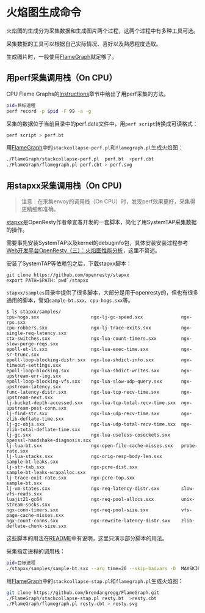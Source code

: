 # 火焰图生成命令

火焰图的生成分为采集数据和生成图片两个过程，这两个过程中有多种工具可选。

采集数据的工具可以根据自己实际情况、喜好以及熟悉程度选取。

生成图片时，一般使用[FlameGraph](https://github.com/brendangregg/FlameGraph)就足够了。

## 用perf采集调用栈（On CPU）

CPU Flame Graphs的[Instructions](http://www.brendangregg.com/FlameGraphs/cpuflamegraphs.html#Instructions)章节中给出了用perf采集的方法。

```bash
pid=目标进程
perf record -p $pid -F 99 -a -g 
```

采集的数据位于当前目录中的perf.data文件中，用`perf script`转换成可读格式：

```bash
perf script > perf.bt
```

用[FlameGraph](https://github.com/brendangregg/FlameGraph)中的`stackcollapse-perf.pl`和`flamegraph.pl`生成火焰图：

```bash
./FlameGraph/stackcollapse-perf.pl  perf.bt  >perf.cbt
./FlameGraph/flamegraph.pl perf.cbt > perf.svg
```

## 用stapxx采集调用栈（On CPU)

>注意：在采集envoy的调用栈（On CPU）时，发现perf效果更好，采集得更精细和准确。

[stapxx](https://github.com/openresty/stapxx)是OpenResty作者章宜春开发的一套脚本，简化了用SystemTAP采集数据的操作。

需要事先安装SystemTAP以及kernel的debuginfo包，具体安装安装过程参考[Web开发平台OpenResty（三）：火焰图性能分析](https://www.lijiaocn.com/%E7%BC%96%E7%A8%8B/2018/11/02/openresty-study-03-frame-md.html)，这里不赘述。

安装了SystemTAP等依赖包之后，下载stapxx脚本：

	git clone https://github.com/openresty/stapxx
	export PATH=$PATH:`pwd`/stapxx

`stapxx/samples`目录中提供了很多脚本，大部分是用于openresty的，但也有很多通用的脚本，譬如`sample-bt.sxx`、`cpu-hogs.sxx`等。

```
$ ls stapxx/samples/
cpu-hogs.sxx                   ngx-lj-gc-speed.sxx              ngx-rps.sxx
cpu-robbers.sxx                ngx-lj-trace-exits.sxx           ngx-single-req-latency.sxx
ctx-switches.sxx               ngx-lua-count-timers.sxx         ngx-slow-purge-reqs.sxx
epoll-et-lt.sxx                ngx-lua-exec-time.sxx            ngx-sr-trunc.sxx
epoll-loop-blocking-distr.sxx  ngx-lua-shdict-info.sxx          ngx-timeout-settings.sxx
epoll-loop-blocking.sxx        ngx-lua-shdict-writes.sxx        ngx-upstream-err-log.sxx
epoll-loop-blocking-vfs.sxx    ngx-lua-slow-udp-query.sxx       ngx-upstream-latency.sxx
func-latency-distr.sxx         ngx-lua-tcp-recv-time.sxx        ngx-upstream-next.sxx
lj-bucket-depth-accessed.sxx   ngx-lua-tcp-total-recv-time.sxx  ngx-upstream-post-conn.sxx
lj-find-str.sxx                ngx-lua-udp-recv-time.sxx        ngx-zlib-deflate-time.sxx
lj-gc-objs.sxx                 ngx-lua-udp-total-recv-time.sxx  ngx-zlib-total-deflate-time.sxx
lj-gc.sxx                      ngx-lua-useless-cosockets.sxx    openssl-handshake-diagnosis.sxx
lj-lua-bt.sxx                  ngx-open-file-cache-misses.sxx   probe-rate.sxx
lj-lua-stacks.sxx              ngx-orig-resp-body-len.sxx       sample-bt-leaks.sxx
lj-str-tab.sxx                 ngx-pcre-dist.sxx                sample-bt-leaks-wrapalloc.sxx
lj-trace-exit-rate.sxx         ngx-pcre-top.sxx                 sample-bt.sxx
lj-vm-states.sxx               ngx-req-latency-distr.sxx        slow-vfs-reads.sxx
luajit21-gc64                  ngx-req-pool-allocs.sxx          unix-stream-socks.sxx
ngx-conn-timers.sxx            ngx-req-pool-size.sxx            vfs-page-cache-misses.sxx
ngx-count-conns.sxx            ngx-rewrite-latency-distr.sxx    zlib-deflate-chunk-size.sxx
```

这些脚本的用法在[README](https://github.com/openresty/stapxx#table-of-contents)中有说明，这里只演示部分脚本的用法。

采集指定进程的调用栈：

```bash
pid=目标进程
./stapxx/samples/sample-bt.sxx --arg time=20 --skip-badvars -D  MAXSKIPPED=100000 -D MAXMAPENTRIES=100000 -x $pid >resty.bt
```

用[FlameGraph](https://github.com/brendangregg/FlameGraph)中的`stackcollapse-stap.pl`和`flamegraph.pl`生成火焰图：

```bash
git clone https://github.com/brendangregg/FlameGraph.git
./FlameGraph/stackcollapse-stap.pl resty.bt  >resty.cbt
./FlameGraph/flamegraph.pl resty.cbt > resty.svg
```
